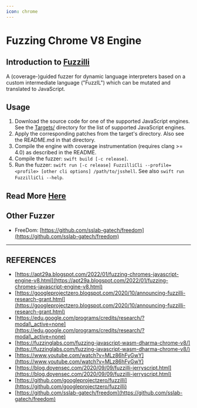 ```yaml
---
icon: chrome
---
```


# Fuzzing Chrome V8 Engine

## Introduction to [Fuzzilli](https://github.com/googleprojectzero/fuzzilli)

A (coverage-)guided fuzzer for dynamic language interpreters based on a custom intermediate language ("FuzzIL") which can be mutated and translated to JavaScript.

## Usage

1. Download the source code for one of the supported JavaScript engines. See the [Targets/](https://github.com/googleprojectzero/fuzzilli/blob/main/Targets) directory for the list of supported JavaScript engines.
2. Apply the corresponding patches from the target's directory. Also see the README.md in that directory.
3. Compile the engine with coverage instrumentation (requires clang >= 4.0) as described in the README.
4. Compile the fuzzer: `swift build [-c release]`.
5. Run the fuzzer: `swift run [-c release] FuzzilliCli --profile=<profile> [other cli options] /path/to/jsshell`. See also `swift run FuzzilliCli --help`.

## Read More [Here](https://github.com/googleprojectzero/fuzzilli)



## Other Fuzzer

* FreeDom: [https://github.com/sslab-gatech/freedom](https://github.com/sslab-gatech/freedom)







***

## REFERENCES

* [https://apt29a.blogspot.com/2022/01/fuzzing-chromes-javascript-engine-v8.html](https://apt29a.blogspot.com/2022/01/fuzzing-chromes-javascript-engine-v8.html)
* [https://googleprojectzero.blogspot.com/2020/10/announcing-fuzzilli-research-grant.html](https://googleprojectzero.blogspot.com/2020/10/announcing-fuzzilli-research-grant.html)
* [https://edu.google.com/programs/credits/research/?modal\_active=none](https://edu.google.com/programs/credits/research/?modal\_active=none)
* [https://fuzzinglabs.com/fuzzing-javascript-wasm-dharma-chrome-v8/](https://fuzzinglabs.com/fuzzing-javascript-wasm-dharma-chrome-v8/)
* [https://www.youtube.com/watch?v=MLz86hFyGwY](https://www.youtube.com/watch?v=MLz86hFyGwY)
* [https://blog.doyensec.com/2020/09/09/fuzzilli-jerryscript.html](https://blog.doyensec.com/2020/09/09/fuzzilli-jerryscript.html)
* [https://github.com/googleprojectzero/fuzzilli](https://github.com/googleprojectzero/fuzzilli)
* [https://github.com/sslab-gatech/freedom](https://github.com/sslab-gatech/freedom)
